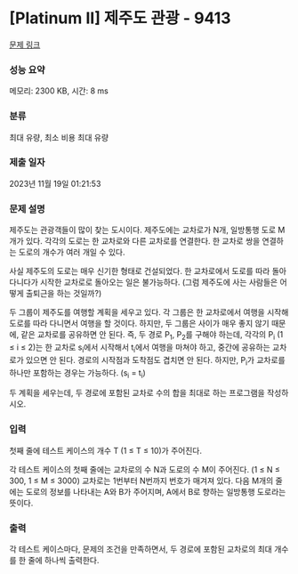# [Platinum II] 제주도 관광 - 9413 

[문제 링크](https://www.acmicpc.net/problem/9413) 

### 성능 요약

메모리: 2300 KB, 시간: 8 ms

### 분류

최대 유량, 최소 비용 최대 유량

### 제출 일자

2023년 11월 19일 01:21:53

### 문제 설명

<p>제주도는 관광객들이 많이 찾는 도시이다. 제주도에는 교차로가 N개, 일방통행 도로 M개가 있다. 각각의 도로는 한 교차로와 다른 교차로를 연결한다. 한 교차로 쌍을 연결하는 도로의 개수가 여러 개일 수 있다.</p>

<p>사실 제주도의 도로는 매우 신기한 형태로 건설되었다. 한 교차로에서 도로를 따라 돌아다니다가 시작한 교차로로 돌아오는 일은 불가능하다. (그럼 제주도에 사는 사람들은 어떻게 출퇴근을 하는 것일까?)</p>

<p>두 그룹이 제주도를 여행할 계획을 세우고 있다. 각 그룹은 한 교차로에서 여행을 시작해 도로를 따라 다니면서 여행을 할 것이다. 하지만, 두 그룹은 사이가 매우 좋지 않기 때문에, 같은 교차로를 공유하면 안 된다. 즉, 두 경로 P<sub>1</sub>, P<sub>2</sub>를 구해야 하는데, 각각의 P<sub>i</sub> (1 ≤ i ≤ 2)는 한 교차로 s<sub>i</sub>에서 시작해서 t<sub>i</sub>에서 여행을 마쳐야 하고, 중간에 공유하는 교차로가 있으면 안 된다. 경로의 시작점과 도착점도 겹치면 안 된다. 하지만, P<sub>i</sub>가 교차로를 하나만 포함하는 경우는 가능하다. (s<sub>i</sub> = t<sub>i</sub>)</p>

<p>두 계획을 세우는데, 두 경로에 포함된 교차로 수의 합을 최대로 하는 프로그램을 작성하시오.</p>

### 입력 

 <p>첫째 줄에 테스트 케이스의 개수 T (1 ≤ T ≤ 10)가 주어진다.</p>

<p>각 테스트 케이스의 첫째 줄에는 교차로의 수 N과 도로의 수 M이 주어진다. (1 ≤ N ≤ 300, 1 ≤ M ≤ 3000) 교차로는 1번부터 N번까지 번호가 매겨져 있다. 다음 M개의 줄에는 도로의 정보를 나타내는 A와 B가 주어지며, A에서 B로 향하는 일방통행 도로라는 뜻이다.</p>

### 출력 

 <p>각 테스트 케이스마다, 문제의 조건을 만족하면서, 두 경로에 포함된 교차로의 최대 개수를 한 줄에 하나씩 출력한다.</p>


